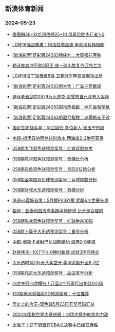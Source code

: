 ## 新浪体育新闻 
### 2024-05-23

+ [塔图姆36+12哈利伯顿25+10 绿军险胜步行者1-0](https://sports.sina.com.cn/basketball/nba/2024-05-22/doc-inawapfp4689462.shtml)

+ [LG杯16强战赛果：柯洁胜李昌锡 申真谞负韩相朝](https://sports.sina.com.cn/go/2024-05-22/doc-inawatps3270191.shtml)

+ [[新浪彩票]足彩第24083期任九：大阪樱花客胜](https://sports.sina.com.cn/l/2024-05-22/doc-inawaart4863517.shtml)

+ [勒沃库森冲不败3冠王 或一球小胜复仇亚特兰大](https://sports.sina.com.cn/l/2024-05-22/doc-inawaary3520573.shtml)

+ [LG杯柯洁丁浩晋级8强 卫冕冠军申真谞爆冷出局](https://sports.sina.com.cn/go/2024-05-22/doc-inawaxvi4550705.shtml)

+ [[新浪彩票]足彩第24083期大势：广岛三箭赢球](https://sports.sina.com.cn/l/2024-05-22/doc-inawaart4863062.shtml)

+ [退休老者刮中2879万火速兑:没曾想自己竟有大奖命](https://sports.sina.com.cn/l/2024-05-22/doc-inawaary3518679.shtml)

+ [[新浪彩票]足彩第24083期冷热指数：神户坐和望赢](https://sports.sina.com.cn/l/2024-05-22/doc-inawaary3526125.shtml)

+ [[新浪彩票]足彩第24083期盈亏指数：乌得勒支不败](https://sports.sina.com.cn/l/2024-05-22/doc-inawaart4865038.shtml)

+ [国足生死战名单：阿兰回归 多位新人 张玉宁伤缺](https://sports.sina.com.cn/china/2024-05-22/doc-inawahxr4801507.shtml)

+ [中超-祖伊双响阿兰补时救主 西海岸2-2绝平亚泰](https://sports.sina.com.cn/china/j/2024-05-22/doc-inawckmk3050991.shtml)

+ [058期大飞双色球预测奖号：红球双胆参考](https://sports.sina.com.cn/l/2024-05-22/doc-inawaxvq3208479.shtml)

+ [058期陈华双色球预测奖号：奇偶比分析](https://sports.sina.com.cn/l/2024-05-22/doc-inawaxvq3208201.shtml)

+ [058期彩鱼双色球预测奖号：号码012路分析](https://sports.sina.com.cn/l/2024-05-22/doc-inawaxvq3207838.shtml)

+ [058期金年顺双色球预测奖号：蓝球尾数分析](https://sports.sina.com.cn/l/2024-05-22/doc-inawaxvq3210031.shtml)

+ [058期财叔大乐透预测奖号：奇偶分析](https://sports.sina.com.cn/l/2024-05-22/doc-inawahxw3471049.shtml)

+ [海港vs蓉城首发：5外援PK3外援 武磊&韦世豪先发](https://sports.sina.com.cn/china/j/2024-05-22/doc-inawcecn3149391.shtml)

+ [祖伊：亚泰和西海岸各踢半场好球 比分是合理的](https://sports.sina.com.cn/china/j/2024-05-22/doc-inawckmc4392528.shtml)

+ [058期陈冰双色球预测奖号：红球绝杀10码](https://sports.sina.com.cn/l/2024-05-22/doc-inawaxvi4547484.shtml)

+ [058期卜算子大乐透预测奖号：重号分析](https://sports.sina.com.cn/l/2024-05-22/doc-inawahxw3470764.shtml)

+ [中超-奥斯卡点射巴尔加斯建功 海港2-0蓉城](https://sports.sina.com.cn/china/j/2024-05-22/doc-inawckmc4399686.shtml)

+ [赵继伟19+10辽宁4-0横扫新疆 成就3连冠伟业](https://sports.sina.com.cn/basketball/cba/2024-05-22/doc-inawckmk3051737.shtml)

+ [大乐透时隔105天头奖空开 奖池余额升至8.7亿](https://sports.sina.com.cn/l/2024-05-22/doc-inawcqth2941100.shtml)

+ [058期凡哥大乐透预测奖号：后区奖号分析](https://sports.sina.com.cn/l/2024-05-22/doc-inawahxw3472710.shtml)

+ [四次夺冠四次横扫！辽篮4个冠军打出16比0小场](https://sports.sina.com.cn/basketball/cba/2024-05-22/doc-inawcqsz4280388.shtml)

+ [133期黑天鹅福彩3D预测奖号：十位推荐](https://sports.sina.com.cn/l/2024-05-22/doc-inawapfp4693219.shtml)

+ [历史上的今天-双色球5月23日开奖号码汇总](https://sports.sina.com.cn/l/2024-05-22/doc-inawaxvi4552070.shtml)

+ [2024年围棋世界大赛进展：四项大赛中韩势均力敌](https://sports.sina.com.cn/go/2024-05-22/doc-inawaxvq3239429.shtml)

+ [太强了！辽宁男篮在CBA总决赛中已经12连胜](https://sports.sina.com.cn/basketball/cba/2024-05-22/doc-inawcqsz4283684.shtml)

